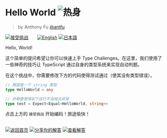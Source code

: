 <!--info-header-start--><h1>Hello World <img src="https://img.shields.io/badge/-%E7%83%AD%E8%BA%AB-teal" alt="热身"/> </h1><blockquote><p>by Anthony Fu <a href="https://github.com/antfu" target="_blank">@antfu</a></p></blockquote><p><a href="https://tsch.js.org/13/play/zh-CN" target="_blank"><img src="https://img.shields.io/badge/-%E6%8E%A5%E5%8F%97%E6%8C%91%E6%88%98-3178c6?logo=typescript&logoColor=white" alt="接受挑战"/></a> &nbsp; &nbsp; &nbsp; <a href="./README.md" target="_blank"><img src="https://img.shields.io/badge/-English-gray" alt="English"/></a>  <a href="./README.ja.md" target="_blank"><img src="https://img.shields.io/badge/-%E6%97%A5%E6%9C%AC%E8%AA%9E-gray" alt="日本語"/></a> </p><!--info-header-end-->

Hello, World!

这个简单的提问希望让你可以快速上手 Type Challenges。在这里，我们使用了一些神奇的技巧让 TypeScript 通过自身的类型系统来实现自动判题。

在这个挑战中，你需要修改下方的代码使得测试通过（使其没有类型错误）。

```ts
// 期望是一个 string 类型
type HelloWorld = any
```

```ts
// 你需要使得如下这行不会抛出异常
type test = Expect<Equal<HelloWorld, string>>
```

点击上方的 `接受挑战` 开始编码！旅途愉快！

<!--info-footer-start--><br><a href="../../README.md" target="_blank"><img src="https://img.shields.io/badge/-%E8%BF%94%E5%9B%9E%E9%A6%96%E9%A1%B5-grey" alt="返回首页"/></a> <a href="https://tsch.js.org/13/answer/zh-CN" target="_blank"><img src="https://img.shields.io/badge/-%E5%88%86%E4%BA%AB%E4%BD%A0%E7%9A%84%E8%A7%A3%E7%AD%94-teal" alt="分享你的解答"/></a> <a href="https://tsch.js.org/13/solutions" target="_blank"><img src="https://img.shields.io/badge/-%E6%9F%A5%E7%9C%8B%E8%A7%A3%E7%AD%94-de5a77?logo=awesome-lists&logoColor=white" alt="查看解答"/></a> <!--info-footer-end-->
